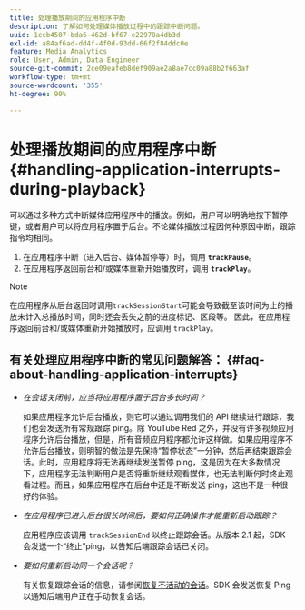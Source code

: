 ```yaml
---
title: 处理播放期间的应用程序中断
description: 了解如何处理媒体播放过程中的跟踪中断问题。
uuid: 1ccb4507-bda6-462d-bf67-e22978a4db3d
exl-id: a84af6ad-dd4f-4f0d-93dd-66f2f84ddc0e
feature: Media Analytics
role: User, Admin, Data Engineer
source-git-commit: 2ce09eafeb8def909ae2a8ae7cc09a88b2f663af
workflow-type: tm+mt
source-wordcount: '355'
ht-degree: 90%

---
```


# 处理播放期间的应用程序中断{#handling-application-interrupts-during-playback}

可以通过多种方式中断媒体应用程序中的播放。例如，用户可以明确地按下暂停键，或者用户可以将应用程序置于后台。不论媒体播放过程因何种原因中断，跟踪指令均相同。

1. 在应用程序中断（进入后台、媒体暂停等）时，调用 **`trackPause`**。
1. 在应用程序返回前台和/或媒体重新开始播放时，调用 **`trackPlay`**。

>[!NOTE]
>
>在应用程序从后台返回时调用`trackSessionStart`可能会导致截至该时间为止的播放未计入总播放时间，同时还会丢失之前的进度标记、区段等。 因此，在应用程序返回前台和/或媒体重新开始播放时，应调用 `trackPlay`。

## 有关处理应用程序中断的常见问题解答： {#faq-about-handling-application-interrupts}

* _在会话关闭前，应当将应用程序置于后台多长时间？_

  如果应用程序允许后台播放，则它可以通过调用我们的 API 继续进行跟踪，我们也会发送所有常规跟踪 ping。除 YouTube Red 之外，并没有许多视频应用程序允许后台播放，但是，所有音频应用程序都允许这样做。如果应用程序不允许后台播放，则明智的做法是先保持“暂停状态”一分钟，然后再结束跟踪会话。此时，应用程序将无法再继续发送暂停 ping，这是因为在大多数情况下，应用程序无法判断用户是否将重新继续观看媒体，也无法判断何时终止观看过程。而且，如果应用程序在后台中还是不断发送 ping，这也不是一种很好的体验。

* _在应用程序已进入后台很长时间后，要如何正确操作才能重新启动跟踪？_

  应用程序应该调用 `trackSessionEnd` 以终止跟踪会话。从版本 2.1 起，SDK 会发送一个“终止”ping，以告知后端跟踪会话已关闭。

* _要如何重新启动同一个会话呢？_

  有关恢复跟踪会话的信息，请参阅[恢复不活动的会话](resuming-inactive.md)。SDK 会发送恢复 Ping 以通知后端用户正在手动恢复会话。
